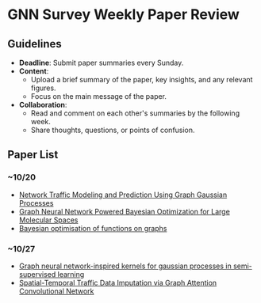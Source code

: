 # GNN Survey Weekly Paper Review

## Guidelines
- **Deadline**: Submit paper summaries every Sunday.
- **Content**:
  - Upload a brief summary of the paper, key insights, and any relevant figures.
  - Focus on the main message of the paper.
- **Collaboration**:
  - Read and comment on each other's summaries by the following week.
  - Share thoughts, questions, or points of confusion.

## Paper List

### ~10/20
- [Network Traffic Modeling and Prediction Using Graph Gaussian Processes](https://github.com/AIML-K/GNN_Survey/issues/2)
- [Graph Neural Network Powered Bayesian Optimization for Large Molecular Spaces](https://github.com/AIML-K/GNN_Survey/issues/3)
- [Bayesian optimisation of functions on graphs](https://github.com/AIML-K/GNN_Survey/issues/4)

### ~10/27
- [Graph neural network-inspired kernels for gaussian processes in semi-supervised learning](https://github.com/AIML-K/GNN_Survey/issues/11)
- [Spatial-Temporal Traffic Data Imputation via Graph Attention Convolutional Network](https://github.com/AIML-K/GNN_Survey/issues/7)
